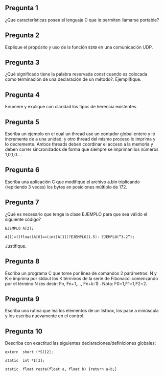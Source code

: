 ## Pregunta 1

¿Que características posee el lenguaje C que le permiten llamarse portable?

## Pregunta 2
Explique el propósito y uso de la función ``BIND`` en una comunicación UDP.

## Pregunta 3
¿Qué significado tiene la palabra reservada const cuando es colocada como terminación de una declaración de un método?. Ejemplifique.

## Pregunta 4
Enumere y explique con claridad los tipos de herencia existentes.

## Pregunta 5
Escriba un ejemplo en el cual un thread use un contador global entero y lo incremente de a una unidad; y otro thread del mismo proceso lo imprima y lo decremente. Ambos threads deben coordinar el acceso a la memoria y deben correr sincronizados de forma que siempre se impriman los números 1,0,1,0....

## Pregunta 6
Escriba una aplicación C que modifique el archivo a.bin triplicando (repitiendo 3 veces) los bytes en posiciones múltiplo de 172.

## Pregunta 7
¿Qué es necesario que tenga la clase EJEMPLO para que sea válido el siguiente código?

```
EJEMPLO A[2];

A[1]=((float)A[0]==(int)A[1])?EJEMPLO(1.5): EJEMPLO(“3.2”);
```

Justifique.

## Pregunta 8
Escriba un programa C que tome por línea de comandos 2 parámetros: N y K e imprima por stdout los K términos de la serie de Fibonacci comenzando por el término N (es decir: Fn, Fn+1,..., Fn+k-1) . Nota: F0=1,F1=1,F2=2.

## Pregunta 9
Escriba una rutina que lea los elementos de un listbox, los pase a minúscula y los escriba nuevamente en el control.

## Pregunta 10
Describa con exactitud las siguientes declaraciones/definiciones globales:

```
extern 	short (*S)[2];

static 	int *I[3];

static 	float resta(float a, float b) {return a-b;}

```
